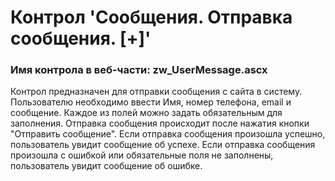 ﻿---
description: 2.4.9.1
---
# Контрол 'Сообщения. Отправка сообщения. [+]'
### Имя контрола в веб-части: zw_UserMessage.ascx
Контрол предназначен для отправки сообщения с сайта в систему. 
Пользователю необходимо ввести Имя, номер телефона, email и сообщение. Каждое из полей можно задать обязательным для заполнения.
Отправка сообщения происходит после нажатия кнопки "Отправить сообщение".
Если отправка сообщения произошла успешно, пользователь увидит сообщение об успехе.
Если отправка сообщения произошла с ошибкой или обязательные поля не заполнены, пользователь увидит сообщение об ошибке.
